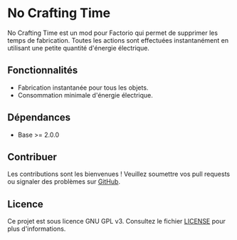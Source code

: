 # No Crafting Time

No Crafting Time est un mod pour Factorio qui permet de supprimer les temps de fabrication. Toutes les actions sont effectuées instantanément en utilisant une petite quantité d'énergie électrique.

## Fonctionnalités
- Fabrication instantanée pour tous les objets.
- Consommation minimale d'énergie électrique.

## Dépendances
- Base >= 2.0.0

## Contribuer
Les contributions sont les bienvenues ! Veuillez soumettre vos pull requests ou signaler des problèmes sur [GitHub](https://github.com/AudricSan/Factorio-Mods/tree/main/NoCraftingTime).

## Licence
Ce projet est sous licence GNU GPL v3. Consultez le fichier [LICENSE](LICENSE) pour plus d'informations.